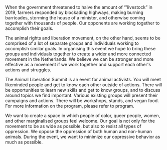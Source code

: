 When the government threatened to halve the amount of “'livestock” in 2019, farmers responded by blockading highways, making burning barricades, storming the house of a minister, and otherwise coming together with thousands of people. Our opponents are working together to accomplish their goals.

The animal rights and liberation movement, on the other hand, seems to be comprised of a lot of separate groups and individuals working to accomplish similar goals. In organising this event we hope to bring these groups and individuals together to create a wider and more connected movement in the Netherlands. We believe we can be stronger and more effective as a movement if we work together and support each other's actions and struggles.

The Animal Liberation Summit is an event for animal activists. You will meet likeminded people and get to know each other outside of actions. There will be opportunities to learn new skills and get to know groups, and to discuss around topics we find important. Various existing groups will present their campaigns and actions. There will be workshops, stands, and vegan food. For more information on the program, please refer to program.

We want to create a space in which people of color, queer people, women, and other marginalised groups feel welcome. Our goal is not only for the movement to be as wide as possible, but also to resist all types of oppression. We oppose the oppression of both human and non-human animals. During the event, we want to minimize our oppressive behavior as much as possible.
